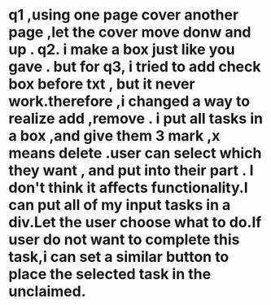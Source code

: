 # q1 ,using one page cover another page ,let the cover move donw and up . q2. i make a box just like you gave . but for q3, i tried to add check box before txt , but it never work.therefore ,i changed a way to realize add ,remove . i put all tasks  in a box ,and give them 3 mark ,x means delete .user can  select which they want , and put into their part .  I don't think it affects functionality.I can put all of my input tasks in a div.Let the user choose what to do.If user  do not want to complete this task,i can set a similar button to place the selected task in the unclaimed.
